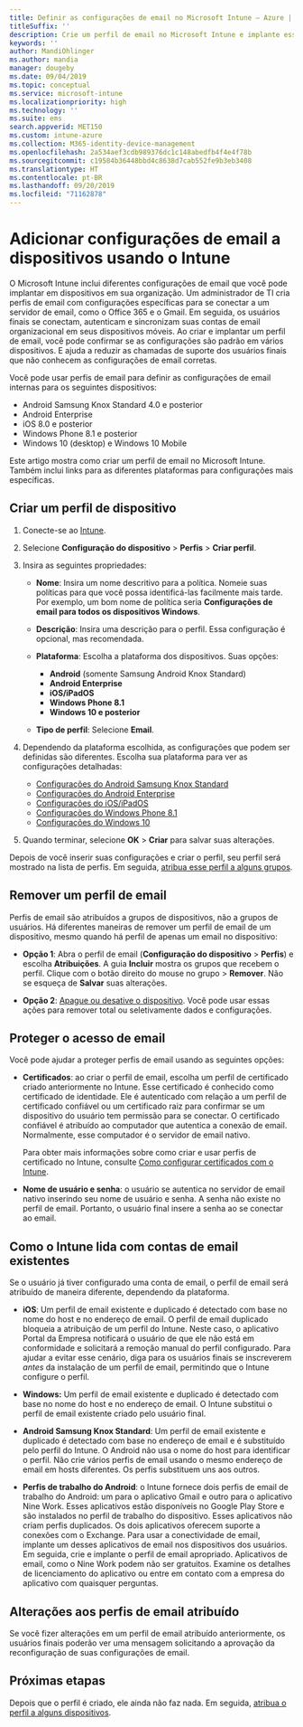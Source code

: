 ```yaml
---
title: Definir as configurações de email no Microsoft Intune – Azure | Microsoft Docs
titleSuffix: ''
description: Crie um perfil de email no Microsoft Intune e implante esse perfil para dispositivos Windows, iOS e Android Enterprise. Use um perfil de email para definir configurações de email comuns, incluindo um método de autenticação e um servidor de email para conexão ao email corporativo em dispositivos gerenciados.
keywords: ''
author: MandiOhlinger
ms.author: mandia
manager: dougeby
ms.date: 09/04/2019
ms.topic: conceptual
ms.service: microsoft-intune
ms.localizationpriority: high
ms.technology: ''
ms.suite: ems
search.appverid: MET150
ms.custom: intune-azure
ms.collection: M365-identity-device-management
ms.openlocfilehash: 2a534aef3cdb989376dc1c148abedfb4f4e4f78b
ms.sourcegitcommit: c19584b36448bbd4c8638d7cab552fe9b3eb3408
ms.translationtype: HT
ms.contentlocale: pt-BR
ms.lasthandoff: 09/20/2019
ms.locfileid: "71162878"
---
```

# <a name="add-email-settings-to-devices-using-intune"></a>Adicionar configurações de email a dispositivos usando o Intune

O Microsoft Intune inclui diferentes configurações de email que você pode implantar em dispositivos em sua organização. Um administrador de TI cria perfis de email com configurações específicas para se conectar a um servidor de email, como o Office 365 e o Gmail. Em seguida, os usuários finais se conectam, autenticam e sincronizam suas contas de email organizacional em seus dispositivos móveis. Ao criar e implantar um perfil de email, você pode confirmar se as configurações são padrão em vários dispositivos. E ajuda a reduzir as chamadas de suporte dos usuários finais que não conhecem as configurações de email corretas.

Você pode usar perfis de email para definir as configurações de email internas para os seguintes dispositivos:

- Android Samsung Knox Standard 4.0 e posterior
- Android Enterprise
- iOS 8.0 e posterior
- Windows Phone 8.1 e posterior
- Windows 10 (desktop) e Windows 10 Mobile

Este artigo mostra como criar um perfil de email no Microsoft Intune. Também inclui links para as diferentes plataformas para configurações mais específicas.

## <a name="create-a-device-profile"></a>Criar um perfil de dispositivo

1. Conecte-se ao [Intune](https://go.microsoft.com/fwlink/?linkid=2090973).
2. Selecione **Configuração do dispositivo** > **Perfis** > **Criar perfil**.
3. Insira as seguintes propriedades:

    - **Nome**: Insira um nome descritivo para a política. Nomeie suas políticas para que você possa identificá-las facilmente mais tarde. Por exemplo, um bom nome de política seria **Configurações de email para todos os dispositivos Windows**.
    - **Descrição**: Insira uma descrição para o perfil. Essa configuração é opcional, mas recomendada.
    - **Plataforma**: Escolha a plataforma dos dispositivos. Suas opções:

        - **Android** (somente Samsung Android Knox Standard)
        - **Android Enterprise**
        - **iOS/iPadOS**
        - **Windows Phone 8.1**
        - **Windows 10 e posterior**

    - **Tipo de perfil**: Selecione **Email**.

4. Dependendo da plataforma escolhida, as configurações que podem ser definidas são diferentes. Escolha sua plataforma para ver as configurações detalhadas:

    - [Configurações do Android Samsung Knox Standard](email-settings-android.md)
    - [Configurações do Android Enterprise](email-settings-android-enterprise.md)
    - [Configurações do iOS/iPadOS](email-settings-ios.md)
    - [Configurações do Windows Phone 8.1](email-settings-windows-phone-8-1.md)
    - [Configurações do Windows 10](email-settings-windows-10.md)

5. Quando terminar, selecione **OK** > **Criar** para salvar suas alterações.

Depois de você inserir suas configurações e criar o perfil, seu perfil será mostrado na lista de perfis. Em seguida, [atribua esse perfil a alguns grupos](device-profile-assign.md).

## <a name="remove-an-email-profile"></a>Remover um perfil de email

Perfis de email são atribuídos a grupos de dispositivos, não a grupos de usuários. Há diferentes maneiras de remover um perfil de email de um dispositivo, mesmo quando há perfil de apenas um email no dispositivo:

- **Opção 1**: Abra o perfil de email (**Configuração do dispositivo** > **Perfis**) e escolha **Atribuições**. A guia **Incluir** mostra os grupos que recebem o perfil. Clique com o botão direito do mouse no grupo > **Remover**. Não se esqueça de **Salvar** suas alterações.

- **Opção 2**: [Apague ou desative o dispositivo](devices-wipe.md). Você pode usar essas ações para remover total ou seletivamente dados e configurações.

## <a name="secure-email-access"></a>Proteger o acesso de email

Você pode ajudar a proteger perfis de email usando as seguintes opções:

- **Certificados**: ao criar o perfil de email, escolha um perfil de certificado criado anteriormente no Intune. Esse certificado é conhecido como certificado de identidade. Ele é autenticado com relação a um perfil de certificado confiável ou um certificado raiz para confirmar se um dispositivo do usuário tem permissão para se conectar. O certificado confiável é atribuído ao computador que autentica a conexão de email. Normalmente, esse computador é o servidor de email nativo.

  Para obter mais informações sobre como criar e usar perfis de certificado no Intune, consulte [Como configurar certificados com o Intune](certificates-configure.md).

- **Nome de usuário e senha**: o usuário se autentica no servidor de email nativo inserindo seu nome de usuário e senha. A senha não existe no perfil de email. Portanto, o usuário final insere a senha ao se conectar ao email.

## <a name="how-intune-handles-existing-email-accounts"></a>Como o Intune lida com contas de email existentes

Se o usuário já tiver configurado uma conta de email, o perfil de email será atribuído de maneira diferente, dependendo da plataforma.

- **iOS**: Um perfil de email existente e duplicado é detectado com base no nome do host e no endereço de email. O perfil de email duplicado bloqueia a atribuição de um perfil do Intune. Neste caso, o aplicativo Portal da Empresa notificará o usuário de que ele não está em conformidade e solicitará a remoção manual do perfil configurado. Para ajudar a evitar esse cenário, diga para os usuários finais se inscreverem *antes* da instalação de um perfil de email, permitindo que o Intune configure o perfil.

- **Windows:** Um perfil de email existente e duplicado é detectado com base no nome do host e no endereço de email. O Intune substitui o perfil de email existente criado pelo usuário final.

- **Android Samsung Knox Standard**: Um perfil de email existente e duplicado é detectado com base no endereço de email e é substituído pelo perfil do Intune. O Android não usa o nome do host para identificar o perfil. Não crie vários perfis de email usando o mesmo endereço de email em hosts diferentes. Os perfis substituem uns aos outros.

- **Perfis de trabalho do Android**: o Intune fornece dois perfis de email de trabalho do Android: um para o aplicativo Gmail e outro para o aplicativo Nine Work. Esses aplicativos estão disponíveis no Google Play Store e são instalados no perfil de trabalho do dispositivo. Esses aplicativos não criam perfis duplicados. Os dois aplicativos oferecem suporte a conexões com o Exchange. Para usar a conectividade de email, implante um desses aplicativos de email nos dispositivos dos usuários. Em seguida, crie e implante o perfil de email apropriado. Aplicativos de email, como o Nine Work podem não ser gratuitos. Examine os detalhes de licenciamento do aplicativo ou entre em contato com a empresa do aplicativo com quaisquer perguntas.

## <a name="changes-to-assigned-email-profiles"></a>Alterações aos perfis de email atribuído

Se você fizer alterações em um perfil de email atribuído anteriormente, os usuários finais poderão ver uma mensagem solicitando a aprovação da reconfiguração de suas configurações de email.

## <a name="next-steps"></a>Próximas etapas

Depois que o perfil é criado, ele ainda não faz nada. Em seguida, [atribua o perfil a alguns dispositivos](device-profile-assign.md).
